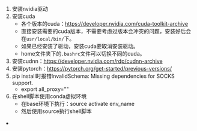1. 安装nvidia驱动
2. 安装cuda
    - 各个版本的cuda：https://developer.nvidia.com/cuda-toolkit-archive
    - 直接安装需要的cuda版本，不需要考虑过版本会冲突的问题，安装好后会在`usr/local/bin/`下。
    - 如果已经安装了驱动，安装cuda要取消安装驱动。
    - home文件夹下的`.bashrc`文件可以切换不同的cuda。
3. 安装cudnn：https://developer.nvidia.com/rdp/cudnn-archive
4. 安装pytorch：https://pytorch.org/get-started/previous-versions/
5. pip install时报错InvalidSchema: Missing dependencies for SOCKS support.
   - export all_proxy=""
6. 在shell脚本使用conda虚拟环境
   - 在base环境下执行：source activate env_name
   - 然后使用source执行shell脚本
- 
